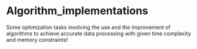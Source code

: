 # Algorithm_implementations
Some optimization tasks involving the use and the improvement of algorithms to achieve accurate data processing with given time complexity and memory constraints!
